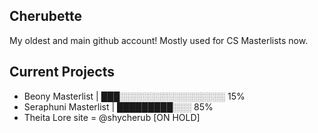 ## Cherubette
My oldest and main github account! Mostly used for CS Masterlists now.

## Current Projects
- Beony Masterlist | ███░░░░░░░░░░░░░░░░░ 15%
- Seraphuni Masterlist | █████████░░░ 85%
- Theita Lore site = @shycherub [ON HOLD]
